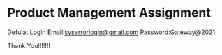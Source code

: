 # Product Management Assignment

Defulat Login Email:syserrorlogin@gmail.com
              Password:Gateway@2021
              
              
Thank You!!!!!!!
